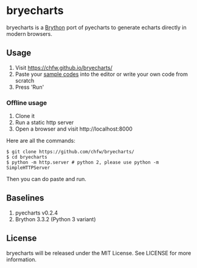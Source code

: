 # bryecharts

bryecharts is a [Brython](https://github.com/brython-dev/brython) port of pyecharts to generate echarts directly in modern browsers.

## Usage

1. Visit https://chfw.github.io/bryecharts/
1. Paste your [sample codes](https://github.com/chenjiandongx/pyecharts/blob/master/docs/zh-cn/documentation.md) into the editor or write your own code from scratch
1. Press 'Run'


### Offline usage

1. Clone it
1. Run a static http server
1. Open a browser and visit http://localhost:8000

Here are all the commands:

```
$ git clone https://github.com/chfw/bryecharts/
$ cd bryecharts
$ python -m http.server # python 2, please use python -m SimpleHTTPServer
```

Then you can do paste and run.

## Baselines

1. pyecharts v0.2.4
1. Brython 3.3.2 (Python 3 variant)

## License

bryecharts will be released under the MIT License. See LICENSE for more information.

